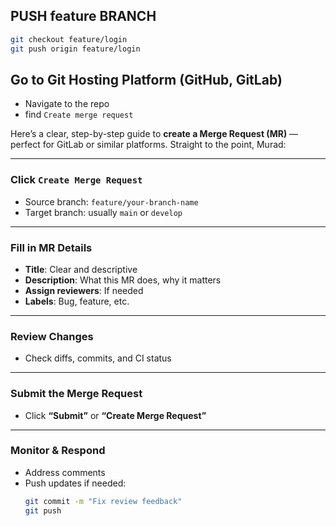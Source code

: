 ## PUSH feature BRANCH

```bash
git checkout feature/login
git push origin feature/login
```

## Go to Git Hosting Platform (GitHub, GitLab)

- Navigate to the repo
- find `Create merge request`

Here’s a clear, step-by-step guide to **create a Merge Request (MR)** — perfect for GitLab or similar platforms. Straight to the point, Murad:

---

### Click `Create Merge Request`

- Source branch: `feature/your-branch-name`
- Target branch: usually `main` or `develop`

---

### Fill in MR Details

- **Title**: Clear and descriptive
- **Description**: What this MR does, why it matters
- **Assign reviewers**: If needed
- **Labels**: Bug, feature, etc.

---

### Review Changes

- Check diffs, commits, and CI status

---

### Submit the Merge Request

- Click **“Submit”** or **“Create Merge Request”**

---

### Monitor & Respond

- Address comments
- Push updates if needed:
  ```bash
  git commit -m "Fix review feedback"
  git push
  ```
